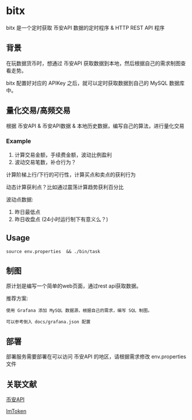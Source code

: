 # bitx

bitx 是一个定时获取 币安API 数据的定时程序 & HTTP REST API 程序

## 背景

在玩数据货币时，想通过 币安API 获取数据到本地，然后根据自己的需求制图查看走势。

bitx 配置好对应的 APIKey 之后，就可以定时获取数据到自己的 MySQL 数据库中。

## 量化交易/高频交易

根据 币安API & 币安API数据 & 本地历史数据，编写自己的算法，进行量化交易

### Example

1. 计算交易金额，手续费金额，波动比例盈利
2. 波动交易笔数，补仓行为？

计算阶梯上行/下行的可行性，计算买点和卖点的获利行为

动态计算获利点？比如通过震荡计算趋势获利百分比

波动点数据:

1. 昨日最低点
2. 昨日收盘点  (24小时运行制下有意义么？)

## Usage

```shell
source env.properties  && ./bin/task
```

## 制图

原计划是编写一个简单的web页面，通过rest api获取数据。

推荐方案:

    使用 Grafana 添加 MySQL 数据源，根据自己的需求，编写 SQL 制图。

    可以参考倒入 docs/grafana.json 配置

## 部署

部署服务需要部署在可以访问 币安API 的地区，请根据需求修改 env.properties 文件

## 关联文献

[币安API](https://binance-docs.github.io/apidocs/spot/cn/#4175e32579)

[ImToken](https://docs.token.im/tokenlon-open-api/?locale=zh)
